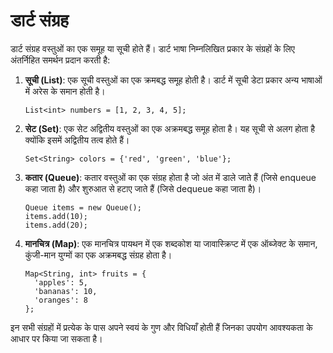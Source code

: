 # डार्ट संग्रह

डार्ट संग्रह वस्तुओं का एक समूह या सूची होते हैं। डार्ट भाषा निम्नलिखित प्रकार के संग्रहों के लिए अंतर्निहित समर्थन प्रदान करती है:

1. **सूची (List)**: एक सूची वस्तुओं का एक क्रमबद्ध समूह होती है। डार्ट में सूची डेटा प्रकार अन्य भाषाओं में अरेस के समान होती है।

    ```
    List<int> numbers = [1, 2, 3, 4, 5];
    ```

2. **सेट (Set)**: एक सेट अद्वितीय वस्तुओं का एक अक्रमबद्ध समूह होता है। यह सूची से अलग होता है क्योंकि इसमें अद्वितीय तत्व होते हैं।

    ```
    Set<String> colors = {'red', 'green', 'blue'};
    ```

3. **कतार (Queue)**: कतार वस्तुओं का एक संग्रह होता है जो अंत में डाले जाते हैं (जिसे enqueue कहा जाता है) और शुरुआत से हटाए जाते हैं (जिसे dequeue कहा जाता है)।

    ```
    Queue items = new Queue();
    items.add(10);
    items.add(20);
    ```

4. **मानचित्र (Map)**: एक मानचित्र पायथन में एक शब्दकोश या जावास्क्रिप्ट में एक ऑब्जेक्ट के समान, कुंजी-मान युग्मों का एक अक्रमबद्ध संग्रह होता है।

    ```
    Map<String, int> fruits = {
      'apples': 5,
      'bananas': 10,
      'oranges': 8
    };
    ```

इन सभी संग्रहों में प्रत्येक के पास अपने स्वयं के गुण और विधियाँ होती हैं जिनका उपयोग आवश्यकता के आधार पर किया जा सकता है।
